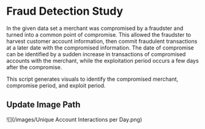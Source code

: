 # Fraud Detection Study
In the given data set a merchant was compromised by a fraudster and turned into a common point of compromise. This allowed the fraudster to harvest customer account information, then commit fraudulent transactions at a later date with the compromised information.  The date of compromise can be identified by a sudden increase in transactions of compromised accounts with the merchant, while the exploitation period occurs a few days after the compromise.

This script generates visuals to identify the compromised merchant, compromise period, and exploit period.

## Update Image Path
![](/images/Unique Account Interactions per Day.png)

